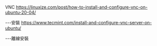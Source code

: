 VNC
https://linuxize.com/post/how-to-install-and-configure-vnc-on-ubuntu-20-04/


---安裝
https://www.tecmint.com/install-and-configure-vnc-server-on-ubuntu/

---離線安裝

